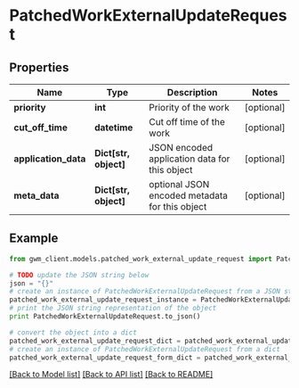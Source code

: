 # PatchedWorkExternalUpdateRequest


## Properties
Name | Type | Description | Notes
------------ | ------------- | ------------- | -------------
**priority** | **int** | Priority of the work | [optional] 
**cut_off_time** | **datetime** | Cut off time of the work | [optional] 
**application_data** | **Dict[str, object]** | JSON encoded application data for this object | [optional] 
**meta_data** | **Dict[str, object]** | optional JSON encoded metadata for this object | [optional] 

## Example

```python
from gwm_client.models.patched_work_external_update_request import PatchedWorkExternalUpdateRequest

# TODO update the JSON string below
json = "{}"
# create an instance of PatchedWorkExternalUpdateRequest from a JSON string
patched_work_external_update_request_instance = PatchedWorkExternalUpdateRequest.from_json(json)
# print the JSON string representation of the object
print PatchedWorkExternalUpdateRequest.to_json()

# convert the object into a dict
patched_work_external_update_request_dict = patched_work_external_update_request_instance.to_dict()
# create an instance of PatchedWorkExternalUpdateRequest from a dict
patched_work_external_update_request_form_dict = patched_work_external_update_request.from_dict(patched_work_external_update_request_dict)
```
[[Back to Model list]](../README.md#documentation-for-models) [[Back to API list]](../README.md#documentation-for-api-endpoints) [[Back to README]](../README.md)


